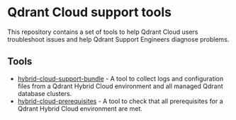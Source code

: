 # Qdrant Cloud support tools

This repository contains a set of tools to help Qdrant Cloud users troubleshoot issues and help Qdrant Support Engineers diagnose problems.

## Tools

- [hybrid-cloud-support-bundle](./hybrid-cloud-support-bundle/README.md) - A tool to collect logs and configuration files from a Qdrant Hybrid Cloud environment and all managed Qdrant database clusters.
- [hybrid-cloud-prerequisites](./hybrid-cloud-prerequisites/README.md) - A tool to check that all prerequisites for a Qdrant Hybrid Cloud environment are met.
